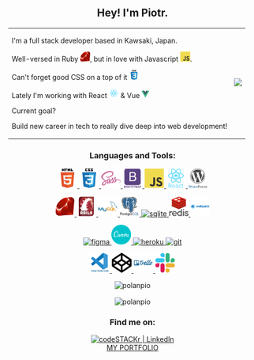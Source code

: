 <h2 align="center">Hey! I'm Piotr.</h2>
<table align="center">
  <tr>
    <td 
        <div display="flex">
   <div>
      <p>I'm a full stack developer based in Kawsaki, Japan.</p>
      <p>Well-versed in Ruby <img src="https://raw.githubusercontent.com/github/explore/80688e429a7d4ef2fca1e82350fe8e3517d3494d/topics/ruby/ruby.png" width="20px"></img>, but in love with Javascript <img src="https://raw.githubusercontent.com/github/explore/80688e429a7d4ef2fca1e82350fe8e3517d3494d/topics/javascript/javascript.png" width="20px"></img>.</p>
       <p>Can't forget good CSS on a top of it <img src="https://raw.githubusercontent.com/github/explore/80688e429a7d4ef2fca1e82350fe8e3517d3494d/topics/css/css.png" width="20px"></img></p>
       <p>Lately I'm working with React <img src="https://raw.githubusercontent.com/github/explore/80688e429a7d4ef2fca1e82350fe8e3517d3494d/topics/react/react.png"width="20px"></img> & Vue <img src="https://raw.githubusercontent.com/github/explore/80688e429a7d4ef2fca1e82350fe8e3517d3494d/topics/vue/vue.png"width="16px"></img></p>
       <p>Current goal?</p>
       <p>Build new career in tech to really dive deep into web development!</p>
   </div>
    </td>
    <td 
         <div>
      <img src="https://media.giphy.com/media/jyrgehFsVsUxXNiRcb/giphy.gif" width="230">  
   </div>
    </td>
  </tr>
</table>

  
</div>


<h3 align="center">Languages and Tools:</h3>
<p align="center">  <a href="https://www.w3.org/html/" target="_blank"> <img src="https://raw.githubusercontent.com/devicons/devicon/master/icons/html5/html5-original-wordmark.svg" alt="html5" width="40" height="40"/>  <a href="https://www.w3schools.com/css/" target="_blank"> <img src="https://raw.githubusercontent.com/devicons/devicon/master/icons/css3/css3-original-wordmark.svg" alt="css3" width="40" height="40"/> </a> <a href="https://sass-lang.com" target="_blank"> <img src="https://raw.githubusercontent.com/devicons/devicon/master/icons/sass/sass-original.svg" alt="sass" width="40" height="40"/> </a><a href="https://getbootstrap.com" target="_blank"> <img src="https://raw.githubusercontent.com/devicons/devicon/master/icons/bootstrap/bootstrap-plain-wordmark.svg" alt="bootstrap" width="40" height="40"/> </a>  </a> <a href="https://developer.mozilla.org/en-US/docs/Web/JavaScript" target="_blank"> <img src="https://raw.githubusercontent.com/devicons/devicon/master/icons/javascript/javascript-original.svg" alt="javascript" width="40" height="40"/> </a> <a href="https://reactjs.org/" target="_blank"> <img src="https://raw.githubusercontent.com/devicons/devicon/master/icons/react/react-original-wordmark.svg" alt="react" width="40" height="40"/> </a> <a href="https://wordpress.com/fr/" target="_blank"> <img src="https://raw.githubusercontent.com/devicons/devicon/master/icons/wordpress/wordpress-original.svg" alt="wordpress" width="40" height="40"/> </a></p>

<p align="center">  <a href="https://www.ruby-lang.org/en/" target="_blank"> <img src="https://raw.githubusercontent.com/devicons/devicon/master/icons/ruby/ruby-original.svg" alt="ruby" width="40" height="40"/> </a>  <a href="https://rubyonrails.org" target="_blank"> <img src="https://raw.githubusercontent.com/devicons/devicon/master/icons/rails/rails-original-wordmark.svg" alt="rails" width="40" height="40"/> </a> <a href="https://www.mysql.com/" target="_blank"> <img src="https://raw.githubusercontent.com/devicons/devicon/master/icons/mysql/mysql-original-wordmark.svg" alt="mysql" width="40" height="40"/> </a> <a href="https://www.postgresql.org" target="_blank"> <img src="https://raw.githubusercontent.com/devicons/devicon/master/icons/postgresql/postgresql-original-wordmark.svg" alt="postgresql" width="40" height="40"/> </a>  <a href="https://www.sqlite.org/" target="_blank"> <img src="https://www.vectorlogo.zone/logos/sqlite/sqlite-icon.svg" alt="sqlite" width="40" height="40"/> </a>
   <a href="https://redis.io" target="_blank"> <img src="https://raw.githubusercontent.com/devicons/devicon/master/icons/redis/redis-original-wordmark.svg" alt="redis" width="40" height="40"/> </a>  <a href="https://webpack.js.org" target="_blank"> <img src="https://raw.githubusercontent.com/devicons/devicon/d00d0969292a6569d45b06d3f350f463a0107b0d/icons/webpack/webpack-original-wordmark.svg" alt="webpack" width="40" height="40"/> </a></p> 
   
<p align="center"> <a href="https://www.figma.com/" target="_blank"> <img src="https://www.vectorlogo.zone/logos/figma/figma-icon.svg" alt="figma" width="40" height="40"/> </a> <a href="#" target="_blank"> <img src="https://raw.githubusercontent.com/devicons/devicon/master/icons/canva/canva-original.svg" alt="canva" width="40" height="40"/> <a href="https://heroku.com" target="_blank"> <img src="https://www.vectorlogo.zone/logos/heroku/heroku-icon.svg" alt="heroku" width="40" height="40"/> </a> <a href="https://git-scm.com/" target="_blank"> <img src="https://www.vectorlogo.zone/logos/git-scm/git-scm-icon.svg" alt="git" width="40" height="40"/> </a> </p> 

<p align="center"> <a href="#" target="_blank"> <img src="https://raw.githubusercontent.com/devicons/devicon/master/icons/vscode/vscode-original-wordmark.svg" alt="vscode" width="40" height="40"/> </a>  <a href="#" target="_blank"> <img src="https://raw.githubusercontent.com/devicons/devicon/master/icons/codepen/codepen-plain.svg" alt="codepen" width="40" height="40"/> </a> <a href="#" target="_blank"> <img src="https://raw.githubusercontent.com/devicons/devicon/master/icons/trello/trello-plain-wordmark.svg" alt="trello" width="40" height="40"/> </a>  </a> <a href="#" target="_blank"> <img src="https://raw.githubusercontent.com/devicons/devicon/master/icons/slack/slack-original.svg" alt="slack" width="40" height="40"/> </a></p> 
  
<p align="center"><img src="https://github-readme-stats.vercel.app/api/top-langs?username=polanpio&title_color=ffffff&text_color=c9cacc&icon_color=2bbc8a&bg_color=1d1f21&show_icons=true&locale=en&layout=compact" alt="polanpio" /></p>
<p align="center"><img align="center" src="https://github-readme-streak-stats.herokuapp.com/?user=polanpio&theme=dark" alt="polanpio" /></p>

<h3 align="center">Find me on:</h3>
<div align="center">
   <a href="https://www.linkedin.com/in/polanski-piotr/">
     <img alt="codeSTACKr | LinkedIn" src="https://camo.githubusercontent.com/2b904313e8a94a29dde1a57258684a3e07310da404ba076c29c2528b83edf730/68747470733a2f2f696d6167652e666c617469636f6e2e636f6d2f69636f6e732f706e672f3531322f3137342f3137343835372e706e67" data-canonical-src="https://image.flaticon.com/icons/png/512/174/174857.png" style="max-width: 100%;" width="26px">
   </a>
</div>
<div align="center">
   <a align="center" href="https://www.polanskipiotr/">MY PORTFOLIO</a>
</div>




<!--
**polanpio/polanpio** is a ✨ _special_ ✨ repository because its `README.md` (this file) appears on your GitHub profile.

Here are some ideas to get you started:

- 🔭 I’m currently working on ...
- 🌱 I’m currently learning ...
- 👯 I’m looking to collaborate on ...
- 🤔 I’m looking for help with ...
- 💬 Ask me about ...
- 📫 How to reach me: ...
- 😄 Pronouns: ...
- ⚡ Fun fact: ...
-->
